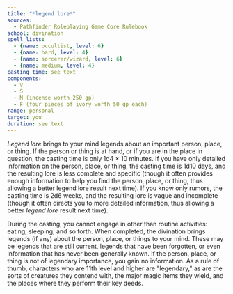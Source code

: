 ```yaml
---
title: "*legend lore*"
sources:
  - Pathfinder Roleplaying Game Core Rulebook
school: divination
spell_lists:
  - {name: occultist, level: 6}
  - {name: bard, level: 4}
  - {name: sorcerer/wizard, level: 6}
  - {name: medium, level: 4}
casting_time: see text
components:
  - V
  - S
  - M (incense worth 250 gp)
  - F (four pieces of ivory worth 50 gp each)
range: personal
target: you
duration: see text
---
```


*Legend lore* brings to your mind legends about an important person, place, or thing. If the person or thing is at hand, or if you are in the place in question, the casting time is only 1d4 × 10 minutes. If you have only detailed information on the person, place, or thing, the casting time is 1d10 days, and the resulting lore is less complete and specific (though it often provides enough information to help you find the person, place, or thing, thus allowing a better legend lore result next time). If you know only rumors, the casting time is 2d6 weeks, and the resulting lore is vague and incomplete (though it often directs you to more detailed information, thus allowing a better *legend lore* result next time).

During the casting, you cannot engage in other than routine activities: eating, sleeping, and so forth. When completed, the divination brings legends (if any) about the person, place, or things to your mind. These may be legends that are still current, legends that have been forgotten, or even information that has never been generally known. If the person, place, or thing is not of legendary importance, you gain no information. As a rule of thumb, characters who are 11th level and higher are "legendary," as are the sorts of creatures they contend with, the major magic items they wield, and the places where they perform their key deeds.

